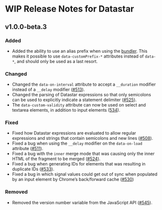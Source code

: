 # WIP Release Notes for Datastar

## v1.0.0-beta.3

### Added

- Added the ability to use an alias prefix when using the [bundler](https://data-star.dev/bundler). This makes it possible to use `data-customPrefix-*` attributes instead of `data-*`, and should only be used as a last resort.

### Changed

- Changed the `data-on-interval` attribute to accept a `__duration` modifier instead of a `__delay` modifier ([#513](https://github.com/starfederation/datastar/issues/513)).
- Changed the parsing of Datastar expressions so that only semicolons can be used to explicitly indicate a statement delimiter ([#525](https://github.com/starfederation/datastar/issues/525)).
- The `data-custom-validity` attribute can now be used on select and textarea elements, in addition to input elements ([534](https://github.com/starfederation/datastar/issues/534)).

### Fixed

- Fixed how Datastar expressions are evaluated to allow regular expressions and strings that contain semicolons and new lines ([#508](https://github.com/starfederation/datastar/issues/508)).
- Fixed a bug when using the `__delay` modifier on the `data-on-load` attribute ([#511](https://github.com/starfederation/datastar/issues/511)).
- Fixed a bug with the `inner` merge mode that was causing only the inner HTML of the fragment to be merged ([#524](https://github.com/starfederation/datastar/issues/524)).
- Fixed a bug when generating IDs for elements that was resulting in duplicate IDs ([#533](https://github.com/starfederation/datastar/issues/533)).
- Fixed a bug in which signal values could get out of sync when populated by an input element by Chrome’s back/forward cache ([#530](https://github.com/starfederation/datastar/pull/530))

### Removed

- Removed the version number variable from the JavaScript API ([#545](https://github.com/starfederation/datastar/issues/545)).
